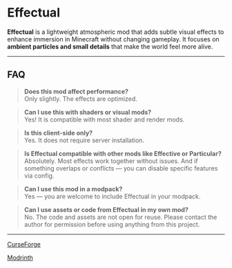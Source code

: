 # Effectual

**Effectual** is a lightweight atmospheric mod that adds subtle visual effects to enhance immersion in Minecraft without changing gameplay. It focuses on **ambient particles and small details** that make the world feel more alive.

---

##  FAQ

> **Does this mod affect performance?**  
> Only slightly. The effects are optimized.

> **Can I use this with shaders or visual mods?**  
> Yes! It is compatible with most shader and render mods.

> **Is this client-side only?**  
> Yes. It does not require server installation.

> **Is Effectual compatible with other mods like Effective or Particular?**  
> Absolutely. Most effects work together without issues. And if something overlaps or conflicts — you can disable specific features via config.

> **Can I use this mod in a modpack?**  
> Yes — you are welcome to include Effectual in your modpack.

> **Can I use assets or code from Effectual in my own mod?**  
> No. The code and assets are not open for reuse. Please contact the author for permission before using anything from this project.

---

[CurseForge](https://www.curseforge.com/minecraft/mc-mods/effectual)

[Modrinth](https://modrinth.com/mod/effectual)


